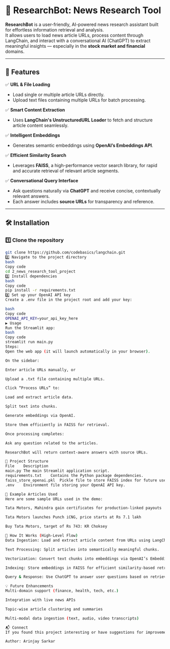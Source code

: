 # 🧠 ResearchBot: News Research Tool

**ResearchBot** is a user-friendly, AI-powered news research assistant built for effortless information retrieval and analysis.  
It allows users to load news article URLs, process content through LangChain, and interact with a conversational AI (ChatGPT) to extract meaningful insights — especially in the **stock market and financial** domains.

---

## 🚀 Features

✅ **URL & File Loading**
- Load single or multiple article URLs directly.
- Upload text files containing multiple URLs for batch processing.

✅ **Smart Content Extraction**
- Uses **LangChain's UnstructuredURL Loader** to fetch and structure article content seamlessly.

✅ **Intelligent Embeddings**
- Generates semantic embeddings using **OpenAI’s Embeddings API**.

✅ **Efficient Similarity Search**
- Leverages **FAISS**, a high-performance vector search library, for rapid and accurate retrieval of relevant article segments.

✅ **Conversational Query Interface**
- Ask questions naturally via **ChatGPT** and receive concise, contextually relevant answers.
- Each answer includes **source URLs** for transparency and reference.

---

## 🛠️ Installation

### 1️⃣ Clone the repository
```bash
git clone https://github.com/codebasics/langchain.git
2️⃣ Navigate to the project directory
bash
Copy code
cd 2_news_research_tool_project
3️⃣ Install dependencies
bash
Copy code
pip install -r requirements.txt
4️⃣ Set up your OpenAI API key
Create a .env file in the project root and add your key:

bash
Copy code
OPENAI_API_KEY=your_api_key_here
▶️ Usage
Run the Streamlit app:
bash
Copy code
streamlit run main.py
Steps:
Open the web app (it will launch automatically in your browser).

On the sidebar:

Enter article URLs manually, or

Upload a .txt file containing multiple URLs.

Click “Process URLs” to:

Load and extract article data.

Split text into chunks.

Generate embeddings via OpenAI.

Store them efficiently in FAISS for retrieval.

Once processing completes:

Ask any question related to the articles.

ResearchBot will return context-aware answers with source URLs.

📁 Project Structure
File	Description
main.py	The main Streamlit application script.
requirements.txt	Contains the Python package dependencies.
faiss_store_openai.pkl	Pickle file to store FAISS index for future use.
.env	Environment file storing your OpenAI API key.

🧩 Example Articles Used
Here are some sample URLs used in the demo:

Tata Motors, Mahindra gain certificates for production-linked payouts

Tata Motors launches Punch iCNG, price starts at Rs 7.1 lakh

Buy Tata Motors, target of Rs 743: KR Choksey

🧠 How It Works (High-Level Flow)
Data Ingestion: Load and extract article content from URLs using LangChain.

Text Processing: Split articles into semantically meaningful chunks.

Vectorization: Convert text chunks into embeddings via OpenAI’s Embeddings API.

Indexing: Store embeddings in FAISS for efficient similarity-based retrieval.

Query & Response: Use ChatGPT to answer user questions based on retrieved contexts, with citations.

💡 Future Enhancements
Multi-domain support (finance, health, tech, etc.)

Integration with live news APIs

Topic-wise article clustering and summaries

Multi-modal data ingestion (text, audio, video transcripts)

📬 Connect
If you found this project interesting or have suggestions for improvement, feel free to connect!

Author: Arinjay Sarkar